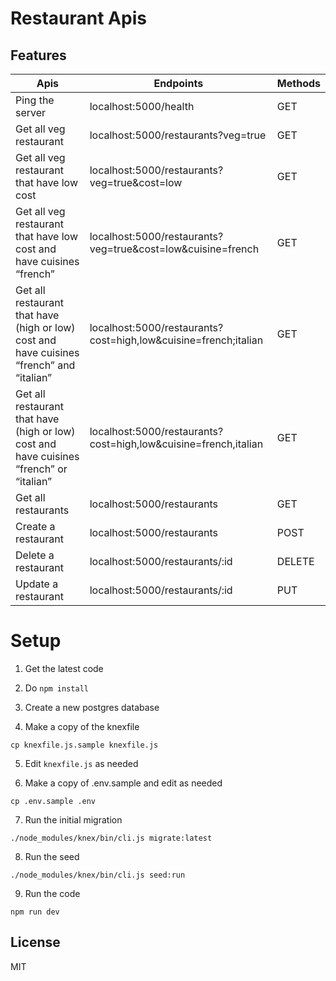 # Restaurant Apis
## Features

| Apis | Endpoints | Methods
| ------ | ------ | ------ |
| Ping the server | localhost:5000/health |GET|
| Get all veg restaurant | localhost:5000/restaurants?veg=true| GET|
| Get all veg restaurant that have low cost | localhost:5000/restaurants?veg=true&cost=low |GET|
| Get all veg restaurant that have low cost and have cuisines “french” | localhost:5000/restaurants?veg=true&cost=low&cuisine=french |GET|
| Get all restaurant that have (high or low) cost and have cuisines “french” and “italian” | localhost:5000/restaurants?cost=high,low&cuisine=french;italian |GET|
| Get all restaurant that have (high or low) cost and have cuisines “french” or “italian” | localhost:5000/restaurants?cost=high,low&cuisine=french,italian|GET|
| Get all restaurants | localhost:5000/restaurants |GET|
| Create a restaurant | localhost:5000/restaurants |POST|
| Delete a restaurant | localhost:5000/restaurants/:id|DELETE|
| Update a restaurant | localhost:5000/restaurants/:id |PUT|

# Setup

1. Get the latest code

2. Do `npm install`

3. Create a new postgres database 

4. Make a copy of the knexfile

```
cp knexfile.js.sample knexfile.js
```

5. Edit `knexfile.js` as needed

6. Make a copy of .env.sample and edit as needed

```
cp .env.sample .env
```

7. Run the initial migration

```
./node_modules/knex/bin/cli.js migrate:latest
```

8. Run the seed

```
./node_modules/knex/bin/cli.js seed:run
```
9. Run the code

```
npm run dev
```


## License

MIT
